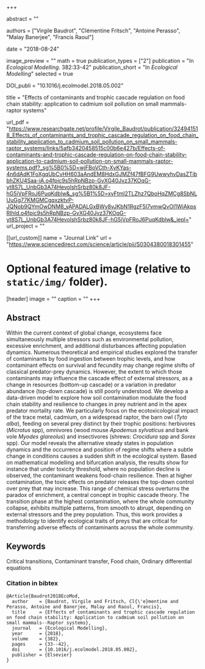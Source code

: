 +++
  
abstract = ""

authors = ["Virgile Baudrot", "Clémentine Fritsch", "Antoine Perasso", "Malay Banerjee", "Francis Raoul"]

date = "2018-08-24"

image_preview = ""
math = true
publication_types = ["2"]
publication = "In *Ecological Modelling*. 382:33-42"
publication_short = "In *Ecological Modelling*"
selected = true

DOI_publi = "10.1016/j.ecolmodel.2018.05.002"

title = "Effects of contaminants and trophic cascade regulation on food chain stability: application to cadmium soil pollution on small mammals-raptor systems"

url_pdf = "https://www.researchgate.net/profile/Virgile_Baudrot/publication/324941518_Effects_of_contaminants_and_trophic_cascade_regulation_on_food_chain_stability_application_to_cadmium_soil_pollution_on_small_mammals-raptor_systems/links/5afb3420458515c00b6e427b/Effects-of-contaminants-and-trophic-cascade-regulation-on-food-chain-stability-application-to-cadmium-soil-pollution-on-small-mammals-raptor-systems.pdf?_sg%5B0%5D=wjFBoVCth-XyKYas-4n6dAdK1FoXgqUbCvHH603aAndEM8HdxGJMZf47fBFG9UwwyhvDasZTibbhZKU4Saa-iA.o4fpic9s5hRpNBzp-GvXG40Jvz37KOqG-yt8S7L_UnbGb3A74HevolshSrbz80k8JF-hG5iVpFRoJ6PuqKdblw&_sg%5B1%5D=xyFtml2TLZhz7QboHqZMCg8SbNLUuGg77KMGMCgqxzktvP-JQNob9QYmOwDNM8_yAPADALGxBWy8vJKbN1RgzF5I7vmwQvOI1WiAkpsRIhId.o4fpic9s5hRpNBzp-GvXG40Jvz37KOqG-yt8S7L_UnbGb3A74HevolshSrbz80k8JF-hG5iVpFRoJ6PuqKdblw&_iepl="
url_project = ""


[[url_custom]]
name = "Journal Link"
url = "https://www.sciencedirect.com/science/article/pii/S0304380018301455"

# Optional featured image (relative to `static/img/` folder).
[header]
image = ""
caption = ""
+++
    
## Abstract
    
Within the current context of global change, ecosystems face simultaneously multiple stressors such as environmental pollution, excessive enrichment, and additional disturbances affecting population dynamics. Numerous theoretical and empirical studies explored the transfer of contaminants by food ingestion between trophic levels, and how contaminant effects on survival and fecundity may change regime shifts of classical predator-prey dynamics. However, the extent to which those contaminants may influence the cascade effect of external stressors, as a change in resources (bottom-up cascade) or a variation in predator abundance (top-down cascade) is still poorly understood. We develop a data-driven model to explore how soil contamination modulate the food chain stability and resilience to changes in prey nutrient and in the apex predator mortality rate. We particularly focus on the ecotoxicological impact of the trace metal, cadmium, on a widespread raptor, the barn owl (*Tyto alba*), feeding on several prey distinct by their trophic positions: herbivores (*Microtus* spp), omnivores (wood mouse *Apodemus sylvaticus* and bank vole *Myodes glareolus*) and insectivores (shrews: *Crocidura* spp and *Sorex* spp). Our model reveals the alternative steady states in population dynamics and the occurrence and position of regime shifts where a subtle change in conditions causes a sudden shift in the ecological system. Based on mathematical modelling and bifurcation analysis, the results show for instance that under toxicity threshold, where no population decline is observed, the contaminant weakens food-chain resilience. Then at higher contamination, the toxic effects on predator releases the top-down control over prey that may increase. This range of chemical stress overturns the paradox of enrichment, a central concept in trophic cascade theory. The transition phase at the highest contamination, where the whole community collapse, exhibits multiple patterns, from smooth to abrupt, depending on external stressors and the prey population. Thus, this work provides a methodology to identify ecological traits of preys that are critical for transferring adverse effects of contaminants across the whole community.
  
  ##  Keywords
  
  Critical transitions, Contaminant transfer, Food chain, Ordinary differential equations
  
  ### Citation in bibtex
  
  ```
  @Article{Baudrot2018EcoMod,
    author    = {Baudrot, Virgile and Fritsch, Cl{\'e}mentine and Perasso, Antoine and Banerjee, Malay and Raoul, Francis},
    title     = {Effects of contaminants and trophic cascade regulation on food chain stability: Application to cadmium soil pollution on small mammals--Raptor systems},
    journal   = {Ecological Modelling},
    year      = {2018},
    volume    = {382},
    pages     = {33--42},
    doi       = {10.1016/j.ecolmodel.2018.05.002},
    publisher = {Elsevier}
  }
  ```
  